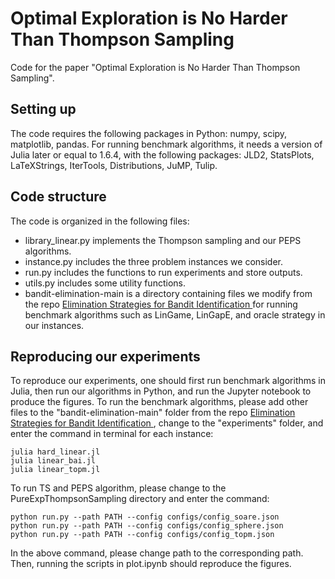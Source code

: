 # Optimal Exploration is No Harder Than Thompson Sampling

Code for the paper "Optimal Exploration is No Harder Than Thompson Sampling". 

## Setting up

The code requires the following packages in Python: numpy, scipy, matplotlib, pandas. For running benchmark algorithms, it needs a version of Julia later or equal to 1.6.4, with the following packages: JLD2, StatsPlots, LaTeXStrings, IterTools, Distributions, JuMP, Tulip. 

## Code structure

The code is organized in the following files:

- library_linear.py implements the Thompson sampling and our PEPS algorithms. 
- instance.py includes the three problem instances we consider. 
- run.py includes the functions to run experiments and store outputs. 
- utils.py includes some utility functions. 
- bandit-elimination-main is a directory containing files we modify from the repo [Elimination Strategies for Bandit Identification
](https://github.com/AndreaTirinzoni/bandit-elimination) for running benchmark algorithms such as LinGame, LinGapE, and oracle strategy in our instances. 

## Reproducing our experiments

To reproduce our experiments, one should first run benchmark algorithms in Julia, then run our algorithms in Python, and run the Jupyter notebook to produce the figures. To run the benchmark algorithms, please add other files to the "bandit-elimination-main" folder from the repo [Elimination Strategies for Bandit Identification
](https://github.com/AndreaTirinzoni/bandit-elimination), change to the "experiments" folder, and enter the command in terminal for each instance: 
```
julia hard_linear.jl
julia linear_bai.jl
julia linear_topm.jl
```

To run TS and PEPS algorithm, please change to the PureExpThompsonSampling directory and enter the command: 
```
python run.py --path PATH --config configs/config_soare.json
python run.py --path PATH --config configs/config_sphere.json
python run.py --path PATH --config configs/config_topm.json
```

In the above command, please change path to the corresponding path. Then, running the scripts in plot.ipynb should reproduce the figures. 